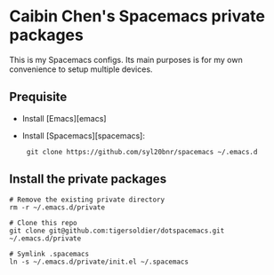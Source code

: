 # Caibin Chen's Spacemacs private packages

This is my Spacemacs configs. Its main purposes is for my own convenience to setup multiple devices.

## Prequisite

*  Install [Emacs][emacs]

*  Install [Spacemacs][spacemacs]:

        git clone https://github.com/syl20bnr/spacemacs ~/.emacs.d
      
## Install the private packages

```shell
# Remove the existing private directory
rm -r ~/.emacs.d/private

# Clone this repo
git clone git@github.com:tigersoldier/dotspacemacs.git ~/.emacs.d/private

# Symlink .spacemacs
ln -s ~/.emacs.d/private/init.el ~/.spacemacs
```
